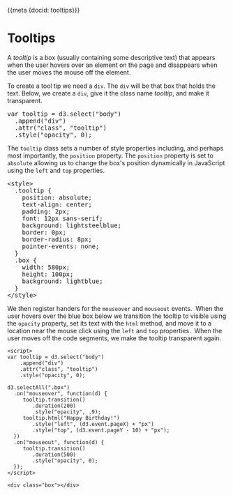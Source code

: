 {{meta {docid: tooltips}}}

<style>
  .tooltip {
    position: absolute;
    text-align: center;
    padding: 2px;
    font: 12px sans-serif;
    background: lightsteelblue;
    border: 0px;
    border-radius: 8px;
    pointer-events: none;
  }
  .box {
    width: 580px;
    height: 100px;
    background: lightblue;
  }
</style>

<script src="https://d3js.org/d3.v4.min.js"></script>

# Tooltips

A *tooltip* is a box (usually containing some descriptive text) that appears when the user hovers over an element on the page and disappears when the user moves the mouse off the element.

To create a tool tip we need a `div`.  The `div` will be that box that holds the text.  Below, we create a `div`, give it the class name *tooltip*, and make it transparent.

<pre>
var tooltip = d3.select("body")
  .append("div")
  .attr("class", "tooltip")
  .style("opacity", 0);
</pre>

The `tooltip` class sets a number of style properties including, and perhaps most importantly, the `position` property.  The `position` property is set to `absolute` allowing us to change the box's position dynamically in JavaScript using the `left` and `top` properties.

<pre>
&lt;style&gt;
  .tooltip {
    position: absolute;
    text-align: center;
    padding: 2px;
    font: 12px sans-serif;
    background: lightsteelblue;
    border: 0px;
    border-radius: 8px;
    pointer-events: none;
  }
  .box {
    width: 580px;
    height: 100px;
    background: lightblue;
  }
&lt;/style&gt;
</pre>

We then register handers for the `mouseover` and `mouseout` events.  When the user hovers over the blue box below we transition the tooltip to visible using the `opacity` property, set its text with the `html` method, and move it to a location near the mouse click using the `left` and `top` properties.  When the user moves off the code segments, we make the tooltip transparent again.

``` {cm: visible}
<script>
var tooltip = d3.select("body")
    .append("div")
    .attr("class", "tooltip")
    .style("opacity", 0);

d3.selectAll(".box")
  .on("mouseover", function(d) {
     tooltip.transition()
        .duration(200)
        .style("opacity", .9);
     tooltip.html("Happy Birthday!")
        .style("left", (d3.event.pageX) + "px")
        .style("top", (d3.event.pageY - 10) + "px");
  })
  .on("mouseout", function(d) {
     tooltip.transition()
        .duration(500)
        .style("opacity", 0);
  });
</script>

<div class="box"></div>
```

